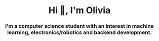 <h1 align="center">Hi 👋, I'm Olivia</h1>
<h3 align="center">I'm a computer science student with an interest in machine learning, electronics/robotics and backend development.</h3>
